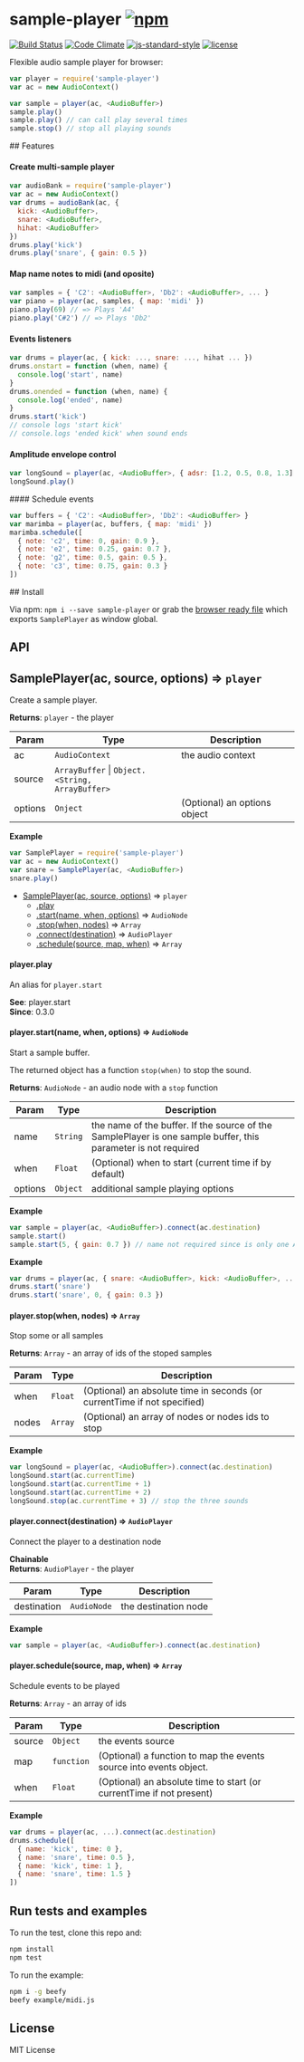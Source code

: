 # sample-player [![npm](https://img.shields.io/npm/v/sample-player.svg)](https://www.npmjs.com/package/sample-player)

[![Build Status](https://travis-ci.org/danigb/sample-player.svg?branch=master)](https://travis-ci.org/danigb/sample-player) [![Code Climate](https://codeclimate.com/github/danigb/sample-player/badges/gpa.svg)](https://codeclimate.com/github/danigb/sample-player) [![js-standard-style](https://img.shields.io/badge/code%20style-standard-brightgreen.svg?style=flat)](https://github.com/feross/standard) [![license](https://img.shields.io/npm/l/sample-player.svg)](https://www.npmjs.com/package/sample-player)

Flexible audio sample player for browser:

```js
var player = require('sample-player')
var ac = new AudioContext()

var sample = player(ac, <AudioBuffer>)
sample.play()
sample.play() // can call play several times
sample.stop() // stop all playing sounds
```

## Features

#### Create multi-sample player

```js
var audioBank = require('sample-player')
var ac = new AudioContext()
var drums = audioBank(ac, {
  kick: <AudioBuffer>,
  snare: <AudioBuffer>,
  hihat: <AudioBuffer>
})
drums.play('kick')
drums.play('snare', { gain: 0.5 })
```

#### Map name notes to midi (and oposite)

```js
var samples = { 'C2': <AudioBuffer>, 'Db2': <AudioBuffer>, ... }
var piano = player(ac, samples, { map: 'midi' })
piano.play(69) // => Plays 'A4'
piano.play('C#2') // => Plays 'Db2'
```

#### Events listeners

```js
var drums = player(ac, { kick: ..., snare: ..., hihat ... })
drums.onstart = function (when, name) {
  console.log('start', name)
}
drums.onended = function (when, name) {
  console.log('ended', name)
}
drums.start('kick')
// console logs 'start kick'
// console.logs 'ended kick' when sound ends
```

#### Amplitude envelope control

```js
var longSound = player(ac, <AudioBuffer>, { adsr: [1.2, 0.5, 0.8, 1.3] })
longSound.play()
```

#### Schedule events

```js
var buffers = { 'C2': <AudioBuffer>, 'Db2': <AudioBuffer> }
var marimba = player(ac, buffers, { map: 'midi' })
marimba.schedule([
  { note: 'c2', time: 0, gain: 0.9 },
  { note: 'e2', time: 0.25, gain: 0.7 },
  { note: 'g2', time: 0.5, gain: 0.5 },
  { note: 'c3', time: 0.75, gain: 0.3 }
])
```

## Install

Via npm: `npm i --save sample-player` or grab the [browser ready file](https://raw.githubusercontent.com/danigb/sample-player/master/dist/sample-player.min.js) which exports `SamplePlayer` as window global.

## API

<a name="SamplePlayer"></a>

## SamplePlayer(ac, source, options) ⇒ <code>player</code>
Create a sample player.

**Returns**: <code>player</code> - the player  

| Param | Type | Description |
| --- | --- | --- |
| ac | <code>AudioContext</code> | the audio context |
| source | <code>ArrayBuffer</code> &#124; <code>Object.&lt;String, ArrayBuffer&gt;</code> |  |
| options | <code>Onject</code> | (Optional) an options object |

**Example**  
```js
var SamplePlayer = require('sample-player')
var ac = new AudioContext()
var snare = SamplePlayer(ac, <AudioBuffer>)
snare.play()
```

* [SamplePlayer(ac, source, options)](#SamplePlayer) ⇒ <code>player</code>
  * [.play](#SamplePlayer..player.play)
  * [.start(name, when, options)](#SamplePlayer..player.start) ⇒ <code>AudioNode</code>
  * [.stop(when, nodes)](#SamplePlayer..player.stop) ⇒ <code>Array</code>
  * [.connect(destination)](#SamplePlayer..player.connect) ⇒ <code>AudioPlayer</code>
  * [.schedule(source, map, when)](#SamplePlayer..player.schedule) ⇒ <code>Array</code>

<a name="SamplePlayer..player.play"></a>

#### player.play
An alias for `player.start`

**See**: player.start  
**Since**: 0.3.0  
<a name="SamplePlayer..player.start"></a>

#### player.start(name, when, options) ⇒ <code>AudioNode</code>
Start a sample buffer.

The returned object has a function `stop(when)` to stop the sound.

**Returns**: <code>AudioNode</code> - an audio node with a `stop` function  

| Param | Type | Description |
| --- | --- | --- |
| name | <code>String</code> | the name of the buffer. If the source of the SamplePlayer is one sample buffer, this parameter is not required |
| when | <code>Float</code> | (Optional) when to start (current time if by default) |
| options | <code>Object</code> | additional sample playing options |

**Example**  
```js
var sample = player(ac, <AudioBuffer>).connect(ac.destination)
sample.start()
sample.start(5, { gain: 0.7 }) // name not required since is only one AudioBuffer
```
**Example**  
```js
var drums = player(ac, { snare: <AudioBuffer>, kick: <AudioBuffer>, ... }).connect(ac.destination)
drums.start('snare')
drums.start('snare', 0, { gain: 0.3 })
```
<a name="SamplePlayer..player.stop"></a>

#### player.stop(when, nodes) ⇒ <code>Array</code>
Stop some or all samples

**Returns**: <code>Array</code> - an array of ids of the stoped samples  

| Param | Type | Description |
| --- | --- | --- |
| when | <code>Float</code> | (Optional) an absolute time in seconds (or currentTime if not specified) |
| nodes | <code>Array</code> | (Optional) an array of nodes or nodes ids to stop |

**Example**  
```js
var longSound = player(ac, <AudioBuffer>).connect(ac.destination)
longSound.start(ac.currentTime)
longSound.start(ac.currentTime + 1)
longSound.start(ac.currentTime + 2)
longSound.stop(ac.currentTime + 3) // stop the three sounds
```
<a name="SamplePlayer..player.connect"></a>

#### player.connect(destination) ⇒ <code>AudioPlayer</code>
Connect the player to a destination node

**Chainable**  
**Returns**: <code>AudioPlayer</code> - the player  

| Param | Type | Description |
| --- | --- | --- |
| destination | <code>AudioNode</code> | the destination node |

**Example**  
```js
var sample = player(ac, <AudioBuffer>).connect(ac.destination)
```
<a name="SamplePlayer..player.schedule"></a>

#### player.schedule(source, map, when) ⇒ <code>Array</code>
Schedule events to be played

**Returns**: <code>Array</code> - an array of ids  

| Param | Type | Description |
| --- | --- | --- |
| source | <code>Object</code> | the events source |
| map | <code>function</code> | (Optional) a function to map the events source into events object. |
| when | <code>Float</code> | (Optional) an absolute time to start (or currentTime if not present) |

**Example**  
```js
var drums = player(ac, ...).connect(ac.destination)
drums.schedule([
  { name: 'kick', time: 0 },
  { name: 'snare', time: 0.5 },
  { name: 'kick', time: 1 },
  { name: 'snare', time: 1.5 }
])
```

## Run tests and examples

To run the test, clone this repo and:

```bash
npm install
npm test
```

To run the example:

```bash
npm i -g beefy
beefy example/midi.js
```

## License

MIT License
